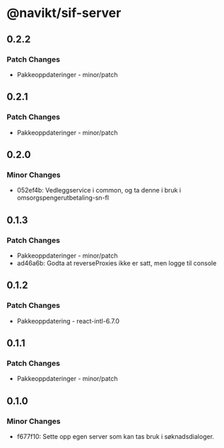 # @navikt/sif-server

## 0.2.2

### Patch Changes

-   Pakkeoppdateringer - minor/patch

## 0.2.1

### Patch Changes

-   Pakkeoppdateringer - minor/patch

## 0.2.0

### Minor Changes

-   052ef4b: Vedleggservice i common, og ta denne i bruk i omsorgspengerutbetaling-sn-fl

## 0.1.3

### Patch Changes

-   Pakkeoppdateringer - minor/patch
-   ad46a6b: Godta at reverseProxies ikke er satt, men logge til console

## 0.1.2

### Patch Changes

-   Pakkeoppdatering - react-intl-6.7.0

## 0.1.1

### Patch Changes

-   Pakkeoppdateringer - minor/patch

## 0.1.0

### Minor Changes

-   f677f10: Sette opp egen server som kan tas bruk i søknadsdialoger.

